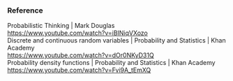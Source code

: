 
### Reference

Probabilistic Thinking | Mark Douglas <br>
https://www.youtube.com/watch?v=iBINiqVXozo
<br>
Discrete and continuous random variables | Probability and Statistics | Khan Academy <br>
https://www.youtube.com/watch?v=dOr0NKyD31Q
<br>
Probability density functions | Probability and Statistics | Khan Academy<br>
https://www.youtube.com/watch?v=Fvi9A_tEmXQ
